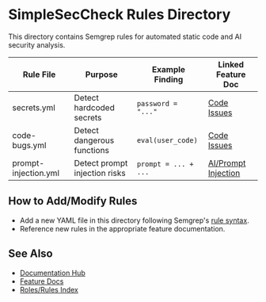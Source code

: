 # SimpleSecCheck Rules Directory

This directory contains Semgrep rules for automated static code and AI security analysis.

| Rule File              | Purpose                        | Example Finding                | Linked Feature Doc                          |
|------------------------|--------------------------------|-------------------------------|---------------------------------------------|
| secrets.yml            | Detect hardcoded secrets        | `password = "..."`           | [Code Issues](/docs/features/code_issues.md) |
| code-bugs.yml          | Detect dangerous functions      | `eval(user_code)`             | [Code Issues](/docs/features/code_issues.md) |
| prompt-injection.yml   | Detect prompt injection risks   | `prompt = ... + ...`          | [AI/Prompt Injection](/docs/features/ai_prompt_injection.md) |

## How to Add/Modify Rules
- Add a new YAML file in this directory following Semgrep's [rule syntax](https://semgrep.dev/docs/writing-rules/).
- Reference new rules in the appropriate feature documentation.

## See Also
- [Documentation Hub](/docs/INDEX.md)
- [Feature Docs](/docs/features/)
- [Roles/Rules Index](/docs/roles/README.md) 